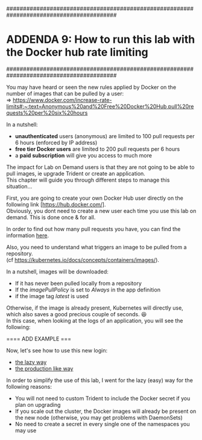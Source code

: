 #########################################################################################
# ADDENDA 9: How to run this lab with the Docker hub rate limiting 
#########################################################################################

You may have heard or seen the new rules applied by Docker on the number of images that can be pulled by a user:  
=> https://www.docker.com/increase-rate-limits#:~:text=Anonymous%20and%20Free%20Docker%20Hub,pull%20requests%20per%20six%20hours

In a nutshell:

- **unauthenticated** users (anonymous) are limited to 100 pull requests per 6 hours (enforced by IP address)
- **free tier Docker users** are limited to 200 pull requests per 6 hours
- a **paid subscription** will give you access to much more

The impact for Lab on Demand users is that they are not going to be able to pull images, ie upgrade Trident or create an application.  
This chapter will guide you through different steps to manage this situation...  

First, you are going to create your own Docker Hub user directly on the following link [https://hub.docker.com/].  
Obviously, you dont need to create a new user each time you use this lab on demand. This is done once & for all.  

In order to find out how many pull requests you have, you can find the information [here](1_Pull_Requests).  

Also, you need to understand what triggers an image to be pulled from a repository.  
(cf https://kubernetes.io/docs/concepts/containers/images/).  

In a nutshell, images will be downloaded:

- If it has never been pulled locally from a repository
- If the _imagePullPolicy_ is set to _Always_ in the app definition
- if the image tag _latest_ is used

Otherwise, if the image is already present, Kubernetes will directly use, which also saves a good precious couple of seconds. :laughing:  
In this case, when looking at the logs of an application, you will see the following:

==== ADD EXAMPLE ===

Now, let's see how to use this new login:

- [the lazy way](2_Lazy_Images)
- [the production like way](3_Secrets)

In order to simplify the use of this lab, I went for the lazy (easy) way for the following reasons:

- You will not need to custom Trident to include the Docker secret if you plan on upgrading
- If you scale out the cluster, the Docker images will already be present on the new node (otherwise, you may get problems with DaemonSets)
- No need to create a secret in every single one of the namespaces you may use

